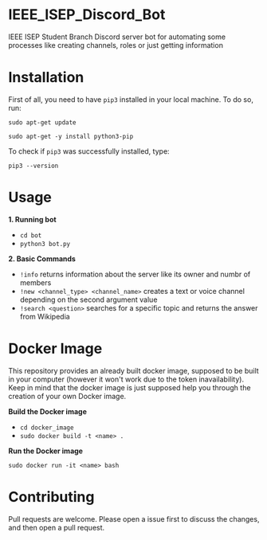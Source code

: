 # IEEE_ISEP_Discord_Bot

IEEE ISEP Student Branch Discord server bot for automating some processes like creating channels, roles or just getting information

# Installation

First of all, you need to have `pip3` installed in your local machine. To do so, run:

`sudo apt-get update`

`sudo apt-get -y install python3-pip`

To check if `pip3` was successfully installed, type:

`pip3 --version`

# Usage

**1. Running bot**

- ```cd bot```
- ```python3 bot.py```

**2. Basic Commands**

- ```!info``` returns information about the server like its owner and numbr of members
- ```!new <channel_type> <channel_name>``` creates a text or voice channel depending on the second argument value
- ```!search <question>``` searches for a specific topic and returns the answer from Wikipedia

# Docker Image

This repository provides an already built docker image, supposed to be built in your computer (however it won't work due to the token inavailability). Keep in mind that the docker image is just supposed help you through the creation of your own Docker image.

**Build the Docker image**

- ```cd docker_image```
- ```sudo docker build -t <name> .```

**Run the Docker image**

```sudo docker run -it <name> bash```

# Contributing

Pull requests are welcome. Please open a issue first to discuss the changes, and then open a pull request.
